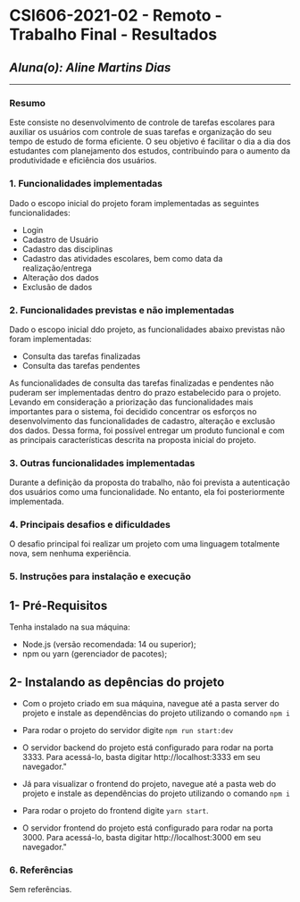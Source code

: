 # **CSI606-2021-02 - Remoto - Trabalho Final - Resultados**


## *Aluna(o): Aline Martins Dias*

--------------

<!-- Este documento tem como objetivo apresentar o projeto desenvolvido, considerando o que foi definido na proposta e o produto final. -->

### Resumo

Este consiste no desenvolvimento de controle de tarefas escolares para auxiliar os usuários com 
controle de suas tarefas e organização do seu tempo de estudo de forma eficiente. O seu objetivo
é facilitar  o dia a dia dos estudantes com planejamento dos estudos, contribuindo para o
aumento da produtividade e eficiência dos usuários.

### 1. Funcionalidades implementadas
Dado o escopo inicial do projeto foram implementadas as seguintes funcionalidades:
- Login
-  Cadastro de  Usuário 
- Cadastro das disciplinas 
- Cadastro das atividades escolares, bem como data da realização/entrega
- Alteração dos dados 
- Exclusão de dados 
  
### 2. Funcionalidades previstas e não implementadas
Dado o escopo inicial ddo projeto, as funcionalidades abaixo previstas não foram implementadas:
- Consulta das tarefas finalizadas
- Consulta das tarefas pendentes

As funcionalidades de consulta das tarefas finalizadas e pendentes não puderam ser implementadas 
dentro do prazo estabelecido para o projeto. Levando em consideração a priorização das 
funcionalidades mais importantes para o sistema, foi decidido concentrar os esforços no
desenvolvimento das funcionalidades de cadastro, alteração e exclusão dos dados. 
Dessa forma, foi possível entregar um produto funcional e com as principais características descrita na 
proposta inicial do projeto.
### 3. Outras funcionalidades implementadas
<!-- Descrever as funcionalidades implementas além daquelas que foram previstas, caso se aplique.  -->
Durante a definição da proposta do trabalho, não foi prevista a autenticação dos usuários como uma funcionalidade. 
No entanto, ela foi posteriormente implementada.
### 4. Principais desafios e dificuldades
<!-- Descrever os principais desafios encontrados no desenvolvimento do trabalho, quais foram as dificuldades e como elas foram superadas e resolvidas. -->
O desafio principal foi realizar um projeto com uma linguagem totalmente nova, sem nenhuma experiência.
### 5. Instruções para instalação e execução
<!-- Descrever o que deve ser feito para instalar (ou baixar) a aplicação, o que precisa ser configurando (parâmetros, banco de dados e afins) e como executá-la. -->
## 1- Pré-Requisitos 
Tenha instalado na sua máquina: 
- Node.js (versão recomendada: 14 ou superior);
- npm ou yarn (gerenciador de pacotes);

## 2- Instalando as depências do projeto
- Com o projeto criado em sua máquina, navegue até a pasta server do projeto e instale as dependências do projeto utilizando o comando   ```npm i```
- Para rodar o projeto do servidor digite  ```npm run start:dev```
- O servidor backend do projeto está configurado para rodar na porta 3333. 
Para acessá-lo, basta digitar http://localhost:3333 em seu navegador."

- Já para visualizar o frontend do projeto, navegue até a pasta web do projeto e instale as dependências do projeto utilizando o comando   ```npm i```
- Para rodar o projeto do frontend digite  ```yarn start```.
- O servidor frontend do projeto está configurado para rodar na porta 3000. 
Para acessá-lo, basta digitar http://localhost:3000 em seu navegador."
### 6. Referências
Sem referências.